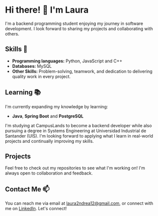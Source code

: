 # Hi there! 👋 I'm Laura

I'm a backend programming student enjoying my journey in software development. I look forward to sharing my projects and collaborating with others.

## Skills 🚀
- **Programming languages:** Python, JavaScript and C++
- **Databases:** MySQL
- **Other Skills:** Problem-solving, teamwork, and dedication to delivering quality work in every project.

## Learning 📚
I'm currently expanding my knowledge by learning:
- **Java**, **Spring Boot** and **PostgreSQL**

I'm studying at CampusLands to become a backend developer while also pursuing a degree in Systems Engineering at Universidad Industrial de Santander (UIS). I'm looking forward to applying what I learn in real-world projects and continually improving my skills.

## Projects
Feel free to check out my repositories to see what I'm working on! I'm always open to collaboration and feedback.

## Contact Me 📫
You can reach me via email at laura2ndrea12@gmail.com, or connect with me on [LinkedIn](https://www.linkedin.com/in/laura-rodr%C3%ADguez-51aa92135/). Let's connect!


